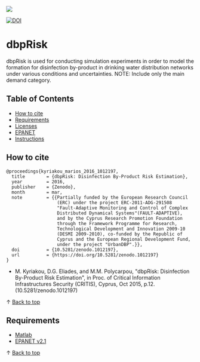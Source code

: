<a href="http://www.kios.ucy.ac.cy"><img src="http://www.kios.ucy.ac.cy/templates/favourite/images/kios_logo_hover.png"/><a>

[![DOI](https://zenodo.org/badge/DOI/10.5281/zenodo.1012197.svg)](https://doi.org/10.5281/zenodo.1012197)

dbpRisk
==============

dbpRisk is used for conducting simulation experiments in order to model the formation for disinfection by-product in drinking water distribution networks under various conditions and uncertainties.
NOTE: Include only the main demand category.

## Table of Contents

- [How to cite](#how-to-cite)
- [Requirements](#requirements)
- [Licenses](#Licenses)
- [EPANET](#EPANET)
- [Instructions](#Instructions)

## How to cite

```
@proceedings{kyriakou_marios_2016_1012197,
  title        = {dbpRisk: Disinfection By-Product Risk Estimation},
  year         = 2016,
  publisher    = {Zenodo},
  month        = mar,
  note         = {{Partially funded by the European Research Council 
                   (ERC) under the project ERC-2011-ADG-291508
                   "Fault-Adaptive Monitoring and Control of Complex
                   Distributed Dynamical Systems"(FAULT-ADAPTIVE),
                   and by the Cyprus Research Promotion Foundation
                   through the Framework Programme for Research,
                   Technological Development and Innovation 2009-10
                   (DESMI 2009-2010), co-funded by the Republic of
                   Cyprus and the European Regional Development Fund,
                   under the project "UrbanDBP".}},
  doi          = {10.5281/zenodo.1012197},
  url          = {https://doi.org/10.5281/zenodo.1012197}
}
```

* M. Kyriakou, D.G. Eliades, and M.M. Polycarpou, "dbpRisk: Disinfection By-Product Risk Estimation", in Proc. of Critical Information Infrastructures Security (CRITIS), Cyprus, Oct 2015, p.12. (10.5281/zenodo.1012197)

&uparrow; [Back to top](#table-of-contents)

## Requirements

* [Matlab](http://www.mathworks.com/)
* [EPANET v2.1](https://github.com/OpenWaterAnalytics/EPANET)

&uparrow; [Back to top](#table-of-contents)

